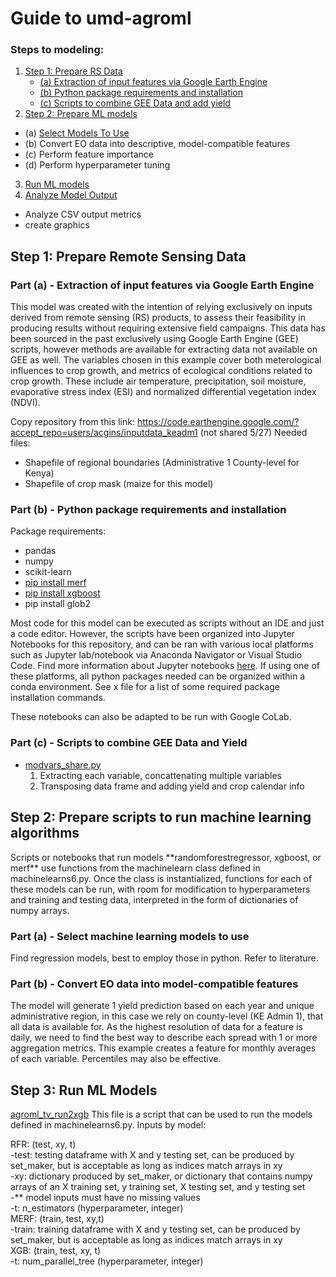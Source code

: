 # Guide to umd-agroml
### Steps to modeling: 
1. [Step 1: Prepare RS Data](#prepareRS)
   - [(a) Extraction of input features via Google Earth Engine](#subparagraph1)
   - [(b) Python package requirements and installation](#subparagraph2)
   - [(c) Scripts to combine GEE Data and add yield](#subparagraph3)
2. [Step 2: Prepare ML models](#prepareML)
  - (a) [Select Models To Use](#subparagraph4)
  - (b) Convert EO data into descriptive, model-compatible features
  - (c) Perform feature importance
  - (d) Perform hyperparameter tuning
3. [Run ML models](#runmodels)
4. [Analyze Model Output](#analysis)
  - Analyze CSV output metrics
  - create graphics

## Step 1: Prepare Remote Sensing Data <a name="prepareRS"></a>

### Part (a) - Extraction of input features via Google Earth Engine <a name="subparagraph1"></a>

This model was created with the intention of relying exclusively on inputs derived from remote sensing (RS) products, to assess their feasibility in producing results without requiring extensive field campaigns. This data has been sourced in the past exclusively using Google Earth Engine (GEE) scripts, however methods are available for extracting data not available on GEE as well. The variables chosen in this example cover both meterological influences to crop growth, and metrics of ecological conditions related to crop growth. These include air temperature, precipitation, soil moisture, evaporative stress index (ESI) and normalized differential vegetation index (NDVI). 

Copy repository from this link: https://code.earthengine.google.com/?accept_repo=users/acgins/inputdata_keadm1 (not shared 5/27)
  Needed files:
  * Shapefile of regional boundaries (Administrative 1 County-level for Kenya)
  * Shapefile of crop mask (maize for this model)
    
### Part (b) - Python package requirements and installation <a name="subparagraph2"></a>
Package requirements:
- pandas
- numpy
- scikit-learn
- <a href="https://manifoldai.github.io/merf/">pip install merf</a>
- <a href="https://xgboost.readthedocs.io/en/stable/install.html#conda">pip install xgboost</a>
- pip install glob2

Most code for this model can be executed as scripts without an IDE and just a code editor. However, the scripts have been organized into Jupyter Notebooks for this repository, and can be ran with various local platforms such as Jupyter lab/notebook via Anaconda Navigator or Visual Studio Code. Find more information about Jupyter notebooks <a href="https://docs.jupyter.org/en/latest/">here</a>. If using one of these platforms, all python packages needed can be organized within a conda environment. See x file for a list of some required package installation commands.

These notebooks can also be adapted to be run with Google CoLab.

### Part (c) - Scripts to combine GEE Data and Yield 
- <a href="modvars_share.py">modvars_share.py</a>  
  1. Extracting each variable, concattenating multiple variables
  2. Transposing data frame and adding yield and crop calendar info
     
## Step 2: Prepare scripts to run machine learning algorithms <a name="prepareML"></a>
<p> Scripts or notebooks that run models **randomforestregressor, xgboost, or merf** use functions from the machinelearn class defined in machinelearns6.py. Once the class is instantialized, functions for each of these models can be run, with room for modification to hyperparameters and training and testing data, interpreted in the form of dictionaries of numpy arrays. </p>

### Part (a) - Select machine learning models to use <a name="subparagraph3"></a>

Find regression models, best to employ those in python. Refer to literature.

### Part (b) - Convert EO data into model-compatible features

The model will generate 1 yield prediction based on each year and unique administrative region, in this case we rely on county-level (KE Admin 1), that all data is available for. As the highest resolution of data for a feature is daily, we need to find the best way to describe each spread with 1 or more aggregation metrics. This example creates a feature for monthly averages of each variable. Percentiles may also be effective.

## Step 3: Run ML Models
<a href="agroml_tv_run2xgb">agroml_tv_run2xgb</a>
This file is a script that can be used to run the models defined in machinelearns6.py. 
Inputs by model:

RFR: (test, xy, t) <br>
   -test: testing dataframe with X and y testing set, can be produced by set_maker, but is acceptable as long as indices match arrays in xy <br>
   -xy: dictionary produced by set_maker, or dictionary that contains numpy arrays of an X training set, y training set, X testing set, and y testing set <br>
   -** model inputs must have no missing values  <br>
   -t: n_estimators (hyperparameter, integer)  <br>
MERF: (train, test, xy,t) <br>
   -train: training dataframe with X and y testing set, can be produced by set_maker, but is acceptable as long as indices match arrays in xy  <br>
XGB: (train, test, xy, t) <br>
   -t: num_parallel_tree (hyperparameter, integer)
